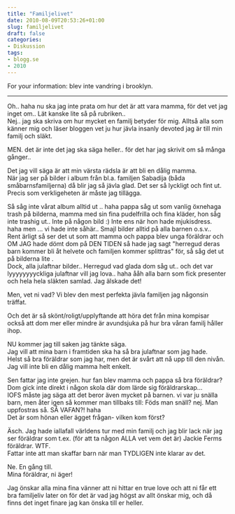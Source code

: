 ```yaml
---
title: "Familjelivet"
date: 2010-08-09T20:53:26+01:00
slug: familjelivet
draft: false
categories:
- Diskussion
tags:
- blogg.se
- 2010
---
```

For your information: blev inte vandring i brooklyn.  

* * *

  
Oh.. haha nu ska jag inte prata om hur det är att vara mamma, för det vet jag inget om.. Lät kanske lite så på rubriken..  
Nej.. jag ska skriva om hur mycket en familj betyder för mig. Alltså alla som känner mig och läser bloggen vet ju hur jävla insanly devoted jag är till min familj och släkt.  
  
MEN. det är inte det jag ska säga heller.. för det har jag skrivit om så många gånger..  
  
  
Det jag vill säga är att min värsta rädsla är att bli en dålig mamma.  
När jag ser på bilder i album från bl.a. familjen Sabadija (båda småbarnsfamiljerna) då blir jag så jävla glad. Det ser så lyckligt och fint ut. Precis som verkligeheten är måste jag tillägga.  
  
Så såg inte vårat album alltid ut .. haha pappa såg ut som vanlig öxnehaga trash på bilderna, mamma med sin fina pudelfrilla och fina kläder, hon såg inte trashig ut.. Inte på någon bild :) Inte ens när hon hade mjukisdress. haha men ... vi hade inte såhär.. Smajl bilder alltid på alla barnen o.s.v..  
Rent ärligt så ser det ut som att mamma och pappa blev unga föräldrar och OM JAG hade dömt dom på DEN TIDEN så hade jag sagt "herregud deras barn kommer bli åt helvete och familjen kommer splittras" för, så såg det ut på bilderna lite .  
Dock, alla julaftnar bilder.. Herregud vad glada dom såg ut.. och det var lyyyyyyyyckliga julaftnar vill jag lova.. haha ååh alla barn som fick presenter och hela hela släkten samlad. Jag älskade det!  
  
Men, vet ni vad? Vi blev den mest perfekta jävla familjen jag någonsin träffat.  
  
Och det är så skönt/roligt/upplyftande att höra det från mina kompisar också att dom mer eller mindre är avundsjuka på hur bra våran familj håller ihop.  
  
NU kommer jag till saken jag tänkte säga.  
Jag vill att mina barn i framtiden ska ha så bra julaftnar som jag hade.  
Helst så bra föräldrar som jag har, men det är svårt att nå upp till den nivån.  
Jag vill inte bli en dålig mamma helt enkelt.  
  
Sen fattar jag inte grejen. hur fan blev mamma och pappa så bra föräldrar? Dom gick inte direkt i någon skola där dom lärde sig föräldrarskap...  
IOFS måste jag säga att det beror även mycket på barnen. vi var ju snälla barn, men åter igen så kommer man tillbaks till: Föds man snäll? nej. Man uppfostras så. SÅ VAFAN?! haha  
Det är som hönan eller ägget frågan- vilken kom först?  
  
Äsch. Jag hade iallafall världens tur med min familj och jag blir lack när jag ser föräldrar som t.ex. (för att ta någon ALLA vet vem det är) Jackie Ferms föräldrar. WTF.  
Fattar inte att man skaffar barn när man TYDLIGEN inte klarar av det.  
  
  
Ne. En gång till.  
Mina föräldrar, ni äger!  
  
  
  
Jag önskar alla mina fina vänner att ni hittar en true love och att ni får ett bra familjeliv later on för det är vad jag högst av allt önskar mig, och då finns det inget finare jag kan önska till er heller.